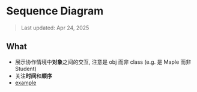 # Sequence Diagram
> Last updated: Apr 24, 2025

## What
- 展示协作情境中**对象**之间的交互, 注意是 obj 而非 class (e.g. 是 Maple 而非 Student)
- 关注**时间**和**顺序**
- [example](https://app.diagrams.net/#HCuber-Feng%2FCityU-CS3342%2Fmain%2FSequence%20Diagram.drawio)
